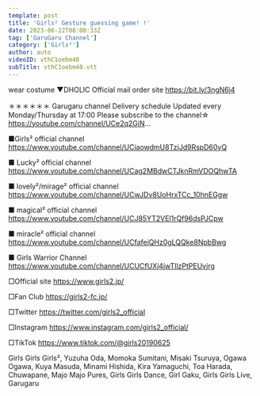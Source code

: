 ```yaml
---
template: post
title: 'Girls² Gesture guessing game! !'
date: 2023-06-22T08:00:33Z
tag: ['GaruGaru Channel']
category: ['Girls²']
author: auto 
videoID: vthC1oebm40
subTitle: vthC1oebm40.vtt
---
```

wear costume
▼DHOLIC
Official mail order site
https://bit.ly/3ngN6j4

＊＊＊＊＊＊
Garugaru channel
Delivery schedule
Updated every Monday/Thursday at 17:00
Please subscribe to the channel☆
https://youtube.com/channel/UCe2q2GiN...

■Girls² official channel
https://www.youtube.com/channel/UCiaowdmU8TziJd9RspD60yQ

■ Lucky² official channel
https://www.youtube.com/channel/UCag2MBdwCTJknRmVDOQhwTA

■ lovely²/mirage² official channel
https://www.youtube.com/channel/UCwJDv8UoHrxTCc_10hnEGgw

■ magical² official channel
https://www.youtube.com/channel/UCJ85YT2VEl1rQf96dsPJCpw

■ miracle² official channel
https://www.youtube.com/channel/UCfafeiQHz0gLQQke8NpbBwg

■ Girls Warrior Channel
https://www.youtube.com/channel/UCUCfUXj4jwTllzPtPEUvjrg

□Official site
https://www.girls2.jp/

□Fan Club
https://girls2-fc.jp/

□Twitter
https://twitter.com/girls2_official

□Instagram
https://www.instagram.com/girls2_official/

□TikTok
https://www.tiktok.com/@girls20190625

Girls Girls Girls², Yuzuha Oda, Momoka Sumitani, Misaki Tsuruya, Ogawa Ogawa, Kuya Masuda, Minami Hishida, Kira Yamaguchi, Toa Harada, Chuwapane, Majo Majo Pures, Girls Girls Dance, Girl Gaku, Girls Girls Live, Garugaru